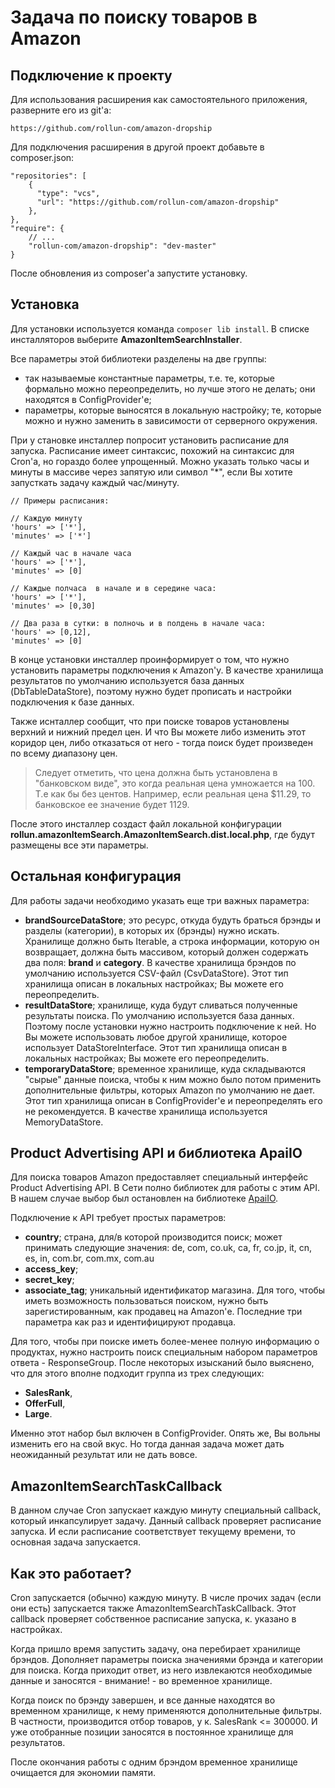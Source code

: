 # Задача по поиску товаров в Amazon

## Подключение к проекту

Для использования расширения как самостоятельного приложения, разверните его из git'а:
```
https://github.com/rollun-com/amazon-dropship
```

Для подключения расширения в другой проект добавьте в composer.json:
```
"repositories": [
    {
      "type": "vcs",
      "url": "https://github.com/rollun-com/amazon-dropship"
    },
},
"require": {
    // ...
    "rollun-com/amazon-dropship": "dev-master"
}
```

После обновления из composer'а запустите установку.


## Установка

Для установки используется команда ```composer lib install```. В списке инсталляторов выберите **AmazonItemSearchInstaller**.

Все параметры этой библиотеки разделены на две группы:
* так называемые константные параметры, т.е. те, которые формально можно переопределить, но лучше этого не делать;
они находятся в ConfigProvider'е;
* параметры, которые выносятся в локальную настройку; те, которые можно и нужно заменить в зависимости от серверного
окружения.

При у становке инсталлер попросит установить расписание для запуска. Расписание имеет синтаксис, похожий на синтаксис
для Cron'а, но гораздо более упрощенный. Можно указать только часы и минуты в массиве через запятую или символ "*",
если Вы хотите запусткать задачу каждый час/минуту.
```
// Примеры расписания:

// Каждую минуту
'hours' => ['*'],
'minutes' => ['*']

// Каждый час в начале часа
'hours' => ['*'],
'minutes' => [0]

// Каждые полчаса  в начале и в середине часа:
'hours' => ['*'],
'minutes' => [0,30]

// Два раза в сутки: в полночь и в полдень в начале часа:
'hours' => [0,12],
'minutes' => [0]
```

В конце установки инсталлер проинформирует о том, что нужно установить параметры подключения к Amazon'у. В качестве
хранилища результатов по умолчанию используется база данных (DbTableDataStore), поэтому нужно будет прописать и
настройки подключения к базе данных.

Также иснталлер сообщит, что при поиске товаров установлены верхний и нижний предел цен. И что Вы можете либо изменить
этот коридор цен, либо отказаться от него - тогда поиск будет произведен по всему диапазону цен.

> Следует отметить, что цена должна быть установлена в "банковском виде", это когда реальная цена умножается на 100.
Т.е как бы без центов. Например, если реальная цена $11.29, то банковское ее значение будет 1129.

После этого инсталлер создаст файл локальной конфигурации **rollun.amazonItemSearch.AmazonItemSearch.dist.local.php**,
где будут размещены все эти параметры.

## Остальная конфигурация
Для работы задачи необходимо указать еще три важных параметра:
- **brandSourceDataStore**; это ресурс, откуда будуть браться брэнды и разделы (категории), в которых их (брэнды) нужно искать.
Хранилище должно быть Iterable, а строка информации, которую он возвращает, должна быть массивом,
который должен содержать два поля: **brand** и **category**. В качестве хранилища брэндов по умолчанию используется
CSV-файл (CsvDataStore). Этот тип хранилища описан в локальных настройках; Вы можете его переопределить.
- **resultDataStore**; хранилище, куда будут сливаться полученные результаты поиска. По умолчанию используется база данных.
Поэтому после установки нужно настроить подключение к ней. Но Вы можете использовать любое другой хранилище, которое
использует DataStoreInterface. Этот тип хранилища описан в локальных настройках; Вы можете его переопределить.
- **temporaryDataStore**; временное хранилище, куда складываются "сырые" данные поиска, чтобы к ним можно было потом
применить дополнительные фильтры, которых Amazon по умолчанию не дает. Этот тип хранилища описан в ConfigProvider'е
и переопределять его не рекомендуется. В качестве хранилища используется MemoryDataStore.


## Product Advertising API и библиотека ApaiIO
Для поиска товаров Amazon предоставляет специальный интерфейс Product Advertising API. В Сети полно библиотек для работы
с этим API. В нашем случае выбор был остановлен на библиотеке [ApaiIO](https://github.com/Exeu/apai-io).

Подключение к API требует простых параметров:
- **country**; страна, для/в которой производится поиск; может принимать следующие значения:
de, com, co.uk, ca, fr, co.jp, it, cn, es, in, com.br, com.mx, com.au
- **access_key**;
- **secret_key**;
- **associate_tag**; уникальный идентификатор магазина.
Для того, чтобы иметь возможность пользоваться поиском, нужно быть зарегистированным, как продавец на Amazon'е.
Последние три параметра как раз и идентифицируют продавца.

Для того, чтобы при поиске иметь более-менее полную информацию о продуктах, нужно настроить поиск специальным
набором параметров ответа - ResponseGroup. После некоторых изысканий было выяснено, что для этого вполне подходит
группа из трех следующих:
- **SalesRank**,
- **OfferFull**,
- **Large**.

Именно этот набор был включен в ConfigProvider. Опять же, Вы вольны изменить его на свой вкус. Но тогда данная задача
может дать неожиданный результат или не дать вовсе.


## AmazonItemSearchTaskCallback
В данном случае Cron запускает каждую минуту специальный callback, который инкапсулирует задачу. Данный callback проверяет
расписание запуска. И если расписание соответствует текущему времени, то основная задача запускается.


## Как это работает?
Cron запускается (обычно) каждую минуту. В числе прочих задач (если они есть) запускается также AmazonItemSearchTaskCallback.
Этот callback проверяет собственное расписание запуска, к. указано в настройках.

Когда пришло время запустить задачу, она перебирает хранилище брэндов. Дополняет параметры поиска значениями брэнда и категории для поиска.
Когда приходит ответ, из него извлекаются необходимые данные и заносятся - внимание! - во временное хранилище.

Когда поиск по брэнду завершен, и все данные находятся во временном хранилище, к нему применяются дополнительные фильтры.
В частности, производится отбор товаров, у к. SalesRank <= 300000. И уже отобранные позиции заносятся в постоянное хранилище для
результатов.

После окончания работы с одним брэндом временное хранилище очищается для экономии памяти.
